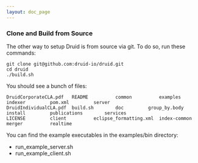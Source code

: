 ```yaml
---
layout: doc_page
---
```

### Clone and Build from Source

The other way to setup Druid is from source via git. To do so, run these commands:

```
git clone git@github.com:druid-io/druid.git
cd druid
./build.sh
```

You should see a bunch of files: 

```
DruidCorporateCLA.pdf	README			common			examples		indexer			pom.xml			server
DruidIndividualCLA.pdf	build.sh		doc			group_by.body		install			publications		services
LICENSE			client			eclipse_formatting.xml	index-common		merger			realtime
```

You can find the example executables in the examples/bin directory:

* run_example_server.sh
* run_example_client.sh
